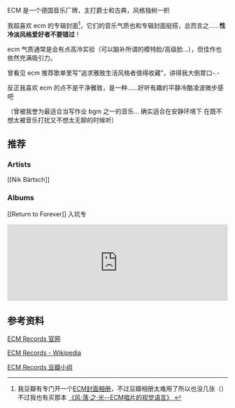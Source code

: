 ---
---

ECM 是一个德国音乐厂牌，主打爵士和古典，风格独树一帜

我超喜欢 ecm 的专辑封面[^1]，它们的音乐气质也和专辑封面挺搭，总而言之……**性冷淡风格爱好者不要错过**！

[^1]: 我豆瓣有专门开一个[ECM封面相册](https://www.douban.com/photos/album/1887734022/?dt_dapp=1)，不过豆瓣相册太难用了所以也没几张（）<br>不过我也有买那本 [《风·落·之·光--ECM唱片的视觉语言》 ](https://book.douban.com/subject/27175511/?dt_dapp=1)

ecm 气质通常是会有点高冷实验（可以脑补所谓的模特脸/高级脸...），但佳作也依然充满吸引力。

曾看见 ecm 推荐歌单里写“追求雅致生活风格者值得收藏”，讲得我大倒胃口-.-

反正我喜欢 ecm 的点不是干净雅致，是一种……好听有趣的平静冷酷凌波微步感吧

（曾被我誉为最适合当写作业 bgm 之一的音乐... 确实适合在安静环境下 在既不想太被音乐打扰又不想太无聊的时候听）


## 推荐

### Artists
[[Nik Bärtsch]]

### Albums
[[Return to Forever]] 入坑专

<iframe allow="autoplay *; encrypted-media *; fullscreen *; clipboard-write" frameborder="0" height="175" style="width:100%;max-width:660px;overflow:hidden;background:transparent;" sandbox="allow-forms allow-popups allow-same-origin allow-scripts allow-storage-access-by-user-activation allow-top-navigation-by-user-activation" src="https://embed.music.apple.com/hk/album/zavodovski-island/409373064?i=409373066&l=en"></iframe>


## 参考资料

[ECM Records 官网](http://ecmrecords.com/?dt_dapp=1)

[ECM Records - Wikipedia](https://en.wikipedia.org/wiki/ECM_Records)

[ECM Records 豆瓣小组](https://www.douban.com/group/ecm/?dt_dapp=1)